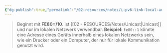 ```yaml
---
{"dg-publish":true,"permalink":"/02-resources/notes/i-pv6-link-local-adresse/","tags":["netzwerk/ip/ipv6"],"updated":"2024-07-30T11:04:56.000+02:00"}
---
```


> Beginnt mit **FE80::/10**. Ist [[02 - RESOURCES/Notes/Unicast\|Unicast]] und nur im lokalen Netzwerk verwendbar. **Beispiel**: `fe80::1` könnte eine Adresse eines Geräts innerhalb eines lokalen Netzwerks sein, wie ein Drucker oder ein Computer, der nur für lokale Kommunikation genutzt wird.